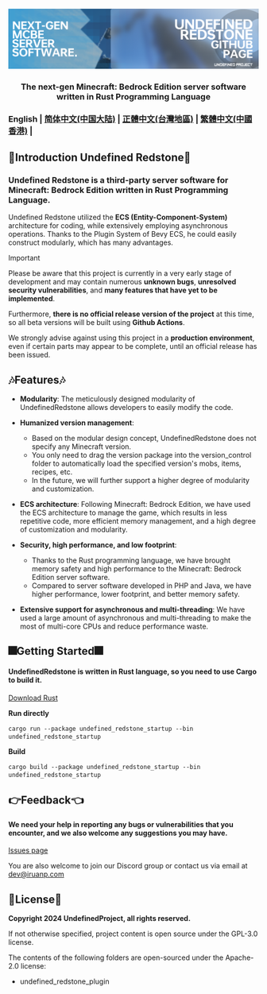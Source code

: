 ![Undefined Redstone Github Page](urgithub.png)
<h3 align="center">The next-gen Minecraft: Bedrock Edition server software written in Rust Programming Language</h3>

### English | [简体中文(中国大陆)](README_zh_CN.md) | [正體中文(台灣地區)](README_zh_TW.md) | [繁體中文(中國香港)](README_zh_HK.md) | 

## 🎉Introduction Undefined Redstone🎉
### Undefined Redstone is a third-party server software for Minecraft: Bedrock Edition written in Rust Programming Language.
Undefined Redstone utilized the **ECS (Entity-Component-System)** architecture for coding, while extensively employing asynchronous operations. Thanks to the Plugin System of Bevy ECS, he could easily construct modularly, which has many advantages.
> [!IMPORTANT]
> Please be aware that this project is currently in a very early stage of development and may contain numerous **unknown bugs**, **unresolved security vulnerabilities**, and **many features that have yet to be implemented**.
> 
> Furthermore, **there is no official release version of the project** at this time, so all beta versions will be built using **Github Actions**.
> 
> We strongly advise against using this project in a **production environment**, even if certain parts may appear to be complete, until an official release has been issued.
## 🎶Features🎶
- **Modularity**: The meticulously designed modularity of UndefinedRedstone allows developers to easily modify the code.

- **Humanized version management**:
  - Based on the modular design concept, UndefinedRedstone does not specify any Minecraft version.
  - You only need to drag the version package into the version_control folder to automatically load the specified version's mobs, items, recipes, etc.
  - In the future, we will further support a higher degree of modularity and customization.

- **ECS architecture**: Following Minecraft: Bedrock Edition, we have used the ECS architecture to manage the game, which results in less repetitive code, more efficient memory management, and a high degree of customization and modularity.

- **Security, high performance, and low footprint**:
  - Thanks to the Rust programming language, we have brought memory safety and high performance to the Minecraft: Bedrock Edition server software.
  - Compared to server software developed in PHP and Java, we have higher performance, lower footprint, and better memory safety.

- **Extensive support for asynchronous and multi-threading**: We have used a large amount of asynchronous and multi-threading to make the most of multi-core CPUs and reduce performance waste.

## 🎆Getting Started🎆
#### UndefinedRedstone is written in Rust language, so you need to use Cargo to build it.
[Download Rust](https://www.rust-lang.org/en-US/learn/get-started)

**Run directly**
```shell
cargo run --package undefined_redstone_startup --bin undefined_redstone_startup
```

**Build**
```shell
cargo build --package undefined_redstone_startup --bin undefined_redstone_startup
```

## 👉Feedback👈
#### We need your help in reporting any bugs or vulnerabilities that you encounter, and we also welcome any suggestions you may have.

[Issues page](https://github.com/UndefinedProjectMC/UndefinedRedstone/issues)

You are also welcome to join our Discord group or contact us via email at dev@iruanp.com

## 📄License📄

**Copyright 2024 UndefinedProject, all rights reserved.**

If not otherwise specified, project content is open source under the GPL-3.0 license.

The contents of the following folders are open-sourced under the Apache-2.0 license:
- undefined_redstone_plugin
